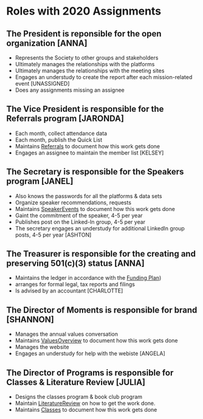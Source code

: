 # Roles with 2020 Assignments

## The President is reponsible for the open organization [ANNA]
* Represents the Society to other groups and stakeholders 
* Ultimately manages the relationships with the platforms
* Ultimately manages the relationships with the meeting sites
* Engages an understudy to create the report after each mission-related event [UNASSIGNED]
* Does any assignments missing an assignee


## The Vice President is responsible for the Referrals program [JARONDA]
* Each month, collect attendance data
* Each month, publish the Quick List
* Maintains [Referrals](../ProgramsHandbook/Referrals.md) to document how this work gets done
* Engages an assignee to maintain the member list [KELSEY]

## The Secretary is responsible for the Speakers program [JANEL]
* Also knows the passwords for all the platforms & data sets
* Organize speaker recommendations, requests
* Maintains [SpeakerEvents](../ProgramsHandbook/SpeakerEvents.md) to document how this work gets done
* Gaint the commitment of the speaker, 4-5 per year
* Publishes post on the Linked-In group, 4-5 per year
* The secretary engages an understudy for additional LinkedIn group posts, 4-5 per year [ASHTON]

## The Treasurer is responsible for the creating and preserving 501(c)(3) status [ANNA]
* Maintains the ledger in accordance with the [Funding Plan](../Policies/FundingPlan.md))
* arranges for formal legal, tax reports and filings
* Is advised by an accountant [CHARLOTTE]

## The Director of Moments is responsible for brand [SHANNON]
* Manages the annual values conversation
* Maintains [ValuesOverview](../Values/ValuesOverview.md) to document how this work gets done
* Manages the website
* Engages an understudy for help with the webiste [ANGELA]

## The Director of Programs is responsible for Classes & Literature Review [JULIA]
* Designs the classes program & book club program
* Maintain [LiteratureReview](../ProgramsHandbook/LiteratureReview.md) on how to get the work done.
* Maintains [Classes](../ProgramsHandbook/Classes.md) to document how this work gets done

